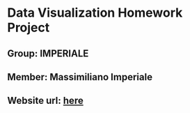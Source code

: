 # Data Visualization Homework Project
## Group: IMPERIALE
## Member: Massimiliano Imperiale
## Website url: [here](https://imperiale-x.github.io/data-visualization/)
